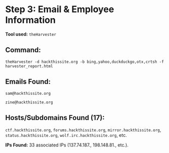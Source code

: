 # Step 3: Email & Employee Information

**Tool used:** `theHarvester`

## Command:

```
theHarvester -d hackthissite.org -b bing,yahoo,duckduckgo,otx,crtsh -f harvester_report.html
```
## Emails Found:

`sam@hackthissite.org`

`zine@hackthissite.org`

## Hosts/Subdomains Found (17):

`ctf.hackthissite.org`, `forums.hackthissite.org`, `mirror.hackthissite.org`, `status.hackthissite.org`, `wolf.irc.hackthissite.org`, etc.

**IPs Found:** 33 associated IPs (137.74.187., 198.148.81., etc.).
